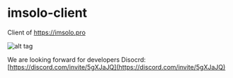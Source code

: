 # imsolo-client
Client of https://imsolo.pro

![alt tag](https://legendmod.ml/banners/iconSolo.png)

We are looking forward for developers
Disocrd: [https://discord.com/invite/5gXJaJQ](https://discord.com/invite/5gXJaJQ)

